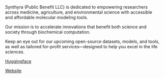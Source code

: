 Synthyra (Public Benefit LLC) is dedicated to empowering researchers across medicine, agriculture, and environmental science with accessible and affordable molecular modeling tools.

Our mission is to accelerate innovations that benefit both science and society through biochemical computation.

Keep an eye out for our upcoming open-source datasets, models, and tools, as well as tailored for-profit services—designed to help you excel in the life sciences. 

[Huggingface](https://huggingface.co/Synthyra)

[Website](https://www.gleghornlab.com/protein-models)
